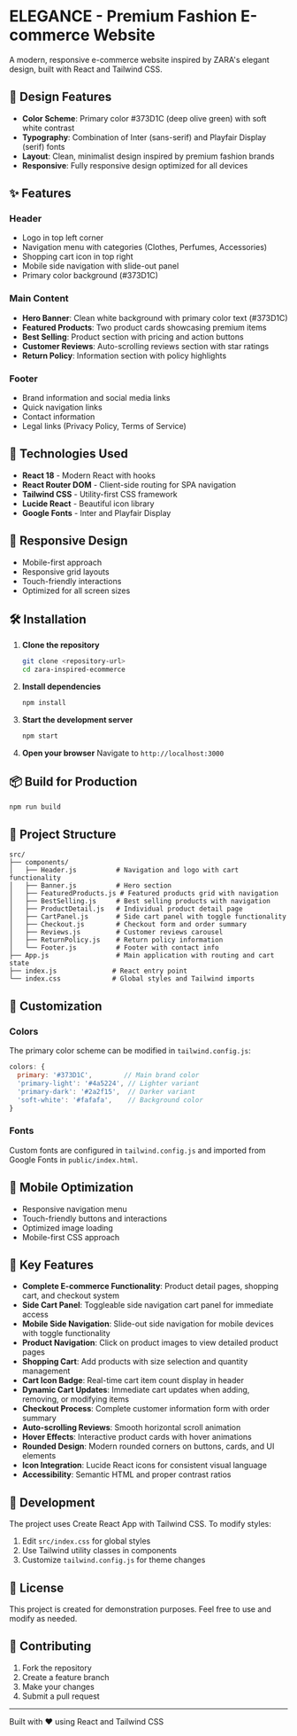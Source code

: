 # ELEGANCE - Premium Fashion E-commerce Website

A modern, responsive e-commerce website inspired by ZARA's elegant design, built with React and Tailwind CSS.

## 🎨 Design Features

- **Color Scheme**: Primary color #373D1C (deep olive green) with soft white contrast
- **Typography**: Combination of Inter (sans-serif) and Playfair Display (serif) fonts
- **Layout**: Clean, minimalist design inspired by premium fashion brands
- **Responsive**: Fully responsive design optimized for all devices

## ✨ Features

### Header
- Logo in top left corner
- Navigation menu with categories (Clothes, Perfumes, Accessories)
- Shopping cart icon in top right
- Mobile side navigation with slide-out panel
- Primary color background (#373D1C)

### Main Content
- **Hero Banner**: Clean white background with primary color text (#373D1C)
- **Featured Products**: Two product cards showcasing premium items
- **Best Selling**: Product section with pricing and action buttons
- **Customer Reviews**: Auto-scrolling reviews section with star ratings
- **Return Policy**: Information section with policy highlights

### Footer
- Brand information and social media links
- Quick navigation links
- Contact information
- Legal links (Privacy Policy, Terms of Service)

## 🚀 Technologies Used

- **React 18** - Modern React with hooks
- **React Router DOM** - Client-side routing for SPA navigation
- **Tailwind CSS** - Utility-first CSS framework
- **Lucide React** - Beautiful icon library
- **Google Fonts** - Inter and Playfair Display

## 📱 Responsive Design

- Mobile-first approach
- Responsive grid layouts
- Touch-friendly interactions
- Optimized for all screen sizes

## 🛠️ Installation

1. **Clone the repository**
   ```bash
   git clone <repository-url>
   cd zara-inspired-ecommerce
   ```

2. **Install dependencies**
   ```bash
   npm install
   ```

3. **Start the development server**
   ```bash
   npm start
   ```

4. **Open your browser**
   Navigate to `http://localhost:3000`

## 📦 Build for Production

```bash
npm run build
```

## 🎯 Project Structure

```
src/
├── components/
│   ├── Header.js          # Navigation and logo with cart functionality
│   ├── Banner.js          # Hero section
│   ├── FeaturedProducts.js # Featured products grid with navigation
│   ├── BestSelling.js     # Best selling products with navigation
│   ├── ProductDetail.js   # Individual product detail page
│   ├── CartPanel.js       # Side cart panel with toggle functionality
│   ├── Checkout.js        # Checkout form and order summary
│   ├── Reviews.js         # Customer reviews carousel
│   ├── ReturnPolicy.js    # Return policy information
│   └── Footer.js          # Footer with contact info
├── App.js                 # Main application with routing and cart state
├── index.js              # React entry point
└── index.css             # Global styles and Tailwind imports
```

## 🎨 Customization

### Colors
The primary color scheme can be modified in `tailwind.config.js`:
```javascript
colors: {
  primary: '#373D1C',        // Main brand color
  'primary-light': '#4a5224', // Lighter variant
  'primary-dark': '#2a2f15',  // Darker variant
  'soft-white': '#fafafa',    // Background color
}
```

### Fonts
Custom fonts are configured in `tailwind.config.js` and imported from Google Fonts in `public/index.html`.

## 📱 Mobile Optimization

- Responsive navigation menu
- Touch-friendly buttons and interactions
- Optimized image loading
- Mobile-first CSS approach

## 🌟 Key Features

- **Complete E-commerce Functionality**: Product detail pages, shopping cart, and checkout system
- **Side Cart Panel**: Toggleable side navigation cart panel for immediate access
- **Mobile Side Navigation**: Slide-out side navigation for mobile devices with toggle functionality
- **Product Navigation**: Click on product images to view detailed product pages
- **Shopping Cart**: Add products with size selection and quantity management
- **Cart Icon Badge**: Real-time cart item count display in header
- **Dynamic Cart Updates**: Immediate cart updates when adding, removing, or modifying items
- **Checkout Process**: Complete customer information form with order summary
- **Auto-scrolling Reviews**: Smooth horizontal scroll animation
- **Hover Effects**: Interactive product cards with hover animations
- **Rounded Design**: Modern rounded corners on buttons, cards, and UI elements
- **Icon Integration**: Lucide React icons for consistent visual language
- **Accessibility**: Semantic HTML and proper contrast ratios

## 🔧 Development

The project uses Create React App with Tailwind CSS. To modify styles:

1. Edit `src/index.css` for global styles
2. Use Tailwind utility classes in components
3. Customize `tailwind.config.js` for theme changes

## 📄 License

This project is created for demonstration purposes. Feel free to use and modify as needed.

## 🤝 Contributing

1. Fork the repository
2. Create a feature branch
3. Make your changes
4. Submit a pull request

---

Built with ❤️ using React and Tailwind CSS
